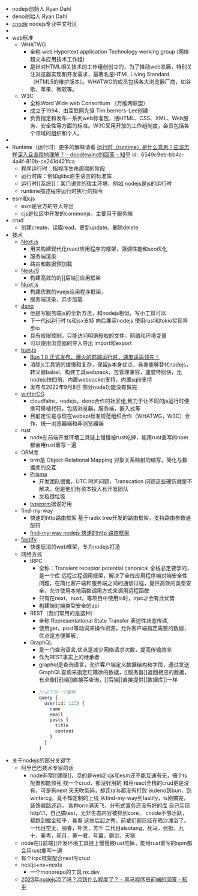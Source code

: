 - nodejs创始人 Ryan Dahl
- deno创始人 Ryan Dahl
- [cnode](https://cnodejs.org/) nodejs专业中文社区
-
- web标准
	- WHATWG
		- 全称 web Hypertext application Technology working group (网络超文本应用技术工作组)
		- 是针对HTML相关技术的工作组创创立的，为了推动web发展，特别关注浏览器实现和开发需求，最著名是HTML Living Standard（HTML5的维护版本）。WHATWG的成员包括各大浏览器厂商，如谷歌、苹果、微软等。
	- W3C
		- 全称Word Wide web Consortium （万维网联盟）
		- 成立于1994，由互联网先驱 Tim berners-Lee创建
		- 负责指定和发布一系列web标准包，括HTML、CSS、XML、Web服务、安全性等方面的标准。W3C采用开放的工作组制度，会员包括各个领域的组织和个人。
-
- Runtime（运行时）更多的解释请看 [运行时（runtime）是什么意思？应该怎样深入且直观地理解？ - doodlewind的回答 - 知乎](https://www.zhihu.com/question/20607178/answer/2133648600)
  id:: 6549c9eb-bb4c-4a4f-810b-ce241d421fca
	- 程序运行时：指程序生命周期的阶段
	- 运行时库：例如glibc原生语言的标准库
	- 运行时[[系统]]：某门语言的宿主环境，例如 nodejs是js的运行时
	- runtime描述程序运行时执行的指令
- esm和cjs
	- esm是官方的导入导出
	- cjs是社区中开发的commonjs，主要用于服务端
- crud
	- 创建create、读取read、更新update、删除delete
- 技术
	- [Next.js](https://nextjs.org)
		- 用来构建现代化react应用程序的框架，强调性能和seo优化
		- 服务端渲染
		- 路由和数据预加载
	- [NestJS](https://nestjs.com)
		- 构建高效的的[[后端]]应用框架
	- [Nuxt.js](https://nuxtjs.org)
		- 构建优雅的vuejs应用程序框架，
		- 服务端渲染，异步加载
	- [deno](https://deno.com/)
		- 他是写服务端js的全新方法，和nodejs相似，写小工具可以
		- 下一代js运行时 ts和jsx支持 向后兼容nodejs 使用rust和tokio实现异步io
		- 具有权限控制，只能访问明确授权的文件，网络和环境变量
		- 可以使用浏览器的导入导出 import和export
	- [bun.js](https://bun.sh/)
		- [Bun 1.0 正式发布，爆火的前端运行时，速度遥遥领先！](https://juejin.cn/post/7277387014046335010)
		- 消除js工具链的缓慢和复杂，保留js本身优点，自身能够替代nodejs，转义器babel，构建工具webpack，包管理兼容，速度特别快，比nodejs快四倍，内置websocket支持，内置sqlit支持
		- 发布与2022年9月8日 部分node功能没有做完
	- [winterCG](https://wintercg.org/)
		- cloudfalre，nodejs，deno合作的社区组,致力于让不同的js运行时便携可移植代码，包括浏览器，服务端，嵌入式等
		- 目前定位是与现在webapi标准规范组织合作（WHATWG，W3C）合作，统一浏览器端和非浏览器端
	- rust
		- node在前端开发环境工具链上慢慢被rust吃掉，能用rust重写的npm都会用rust重写一遍
	- ORM库
		- orm是 Object-Relational Mapping 对象关系映射的缩写，简化与数据库的交互
		- [Prisma](https://www.prisma.io/)
			- 开发团队很倔，UTC 时间问题，Transcation 问题这些硬伤就是不解决。但是他们有资本投入有开发团队
			- 文档很垃圾
		- [typeorm](https://typeorm.bootcss.com/)据说好用
	- find-my-way
		- 快速的http路由框架 基于radix tree开发的路由框架，支持路由参数通配符
		- [find-my-way nodejs 快速的http 路由框架](https://www.cnblogs.com/rongfengliang/p/17495967.html)
	- [fastify](https://www.fastify.cn/)
		- 快速低消的web框架，专为nodejs打造
	- 网络方式
		- tRPC
			- 全称：Transient receptor potential canonical
			  全栈必定要学的，是一个库
			  远程过程调用框架，解决了全栈应用程序端对端安全性问题，在简化客户端和服务端之间的通信过程，提供高效的类型安全，允许使用本地函数调用方式来调用远程函数
			- 只有在next，nuxt，等项目中使用ts时，trpc才会有此优势
			- 构建端对端类型安全的api
		- REST（我们常用的是这种）
			- 全称 Representational State Transfer 表述性状态传递,
			- 使用get，post等动词来操作资源，允许客户端指定需要的数据，优点是方便理解，
		- GraphQL
			- 是一门查询语言,优点是减少网络请求次数，提高传输效率
			- 作为REST事实上的继承者
			- graphql是查询语言，允许客户端定义数据结构和字段，通过发送GraphQL查询来指定红藕徐的数据，[[服务器]]返回相应的数据，有点像[[前端]]直接写查询，[[后端]]直接提供[[数据库]]一样
			- ```js
			  //以下为一个案例
			  query {
			    user(id: 123) {
			      name
			      email
			      posts {
			        title
			        content
			      }
			    }
			  }
			  ```
- 关于nodejs的部分关键字
	- 阿里巴巴技术专家的话
		- node非常[[健康]]，凉的是web2
		  cjs和esm还不能互通有无，搞个ts配置都能烦死
		  找一个crud，都没好用的
		  和用react全栈的crud更是没有，可是有next
		  天天吹低码，却连rails都没有打败
		  从deno到bun，到wintercg，竟不知定制的上线
		  从find-my-way到fastify，ts刚搞完，装饰器路还远，
		  各种orm满天飞，分布式事务还没有好的库
		  自己实现http1.1，自己搞test，无非生态内容被抓到core，
		  cnode不够活跃，都跑到掘金知乎，看看
		  这些后起之秀，前辈们都已经在晒沙滩浴了。
		  一代目空无，朋春，朴灵，苏千
		  二代目alsotang，死马，张挺，九十，秦粤，死月，黄一君，年翼，霸剑，天猪
	- node在[[前端]]开发环境工具链上慢慢被rust吃掉，能用rust重写的npm都会用rust重写一遍
	- 有个trpc框架配合next写crud
	- nestjs+nx+nexts
		- 一个monorepo的工具 nx.dev
	- [2023年nodejs凉了吗？凉到什么程度了？ - 黑马程序员前端的回答 - 知乎](https://www.zhihu.com/question/597238130/answer/3192764176)